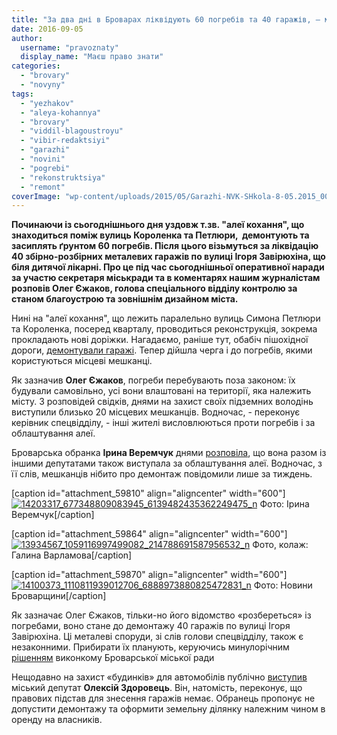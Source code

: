 ```yaml
---
title: "За два дні в Броварах ліквідують 60 погребів та 40 гаражів, – міськрада"
date: 2016-09-05
author: 
  username: "pravoznaty"
  display_name: "Маєш право знати"
categories: 
  - "brovary"
  - "novyny"
tags: 
  - "yezhakov"
  - "aleya-kohannya"
  - "brovary"
  - "viddil-blagoustroyu"
  - "vibir-redaktsiyi"
  - "garazhi"
  - "novini"
  - "pogrebi"
  - "rekonstruktsiya"
  - "remont"
coverImage: "wp-content/uploads/2015/05/Garazhi-NVK-SHkola-8-05.2015_00125.jpg"
---
```


**Починаючи із сьогоднішнього дня уздовж т.зв. "алеї кохання", що знаходиться поміж вулиць Короленка та Петлюри,  демонтують та засиплять ґрунтом 60 погребів. Після цього візьмуться за ліквідацію 40 збірно-розбірних металевих гаражів по вулиці Ігоря Завірюхіна, що біля дитячої лікарні. Про це під час сьогоднішньої оперативної наради за участю секретаря міськради та в коментарях нашим журналістам розповів Олег Єжаков, голова спеціального відділу контролю за станом благоустрою та зовнішнім дизайном міста.**

Нині на "алеї кохання", що лежить паралельно вулиць Симона Петлюри та Короленка, посеред кварталу, проводиться реконструкція, зокрема прокладають нові доріжки. Нагадаємо, раніше тут, обабіч пішохідної дороги, [демонтували гаражі](https://mpz.brovary.org/sogodni-na-korolenka-demontuvaly-nezakonni-garazhi-foto-video/). Тепер дійшла черга і до погребів, якими користуються місцеві мешканці.

Як зазначив **Олег Єжаков**, погреби перебувають поза законом: їх будували самовільно, усі вони влаштовані на території, яка належить місту. З розповідей свідків, днями на захист своїх підземних володінь виступили близько 20 місцевих мешканців. Водночас, - переконує керівник спецвідділу, - інші жителі висловлюються проти погребів і за облаштування алеї.

Броварська обранка **Ірина Веремчук** днями [розповіла](https://www.facebook.com/groups/brovary/permalink/1349654598397836/), що вона разом із іншими депутатами також виступала за облаштування алеї. Водночас, з її слів, мешканців нібито про демонтаж повідомили лише за тиждень.

\[caption id="attachment\_59810" align="aligncenter" width="600"\][![14203317_677348809083945_6139482435362249475_n](https://mpz.brovary.org/wp-content/uploads/2016/09/14203317_677348809083945_6139482435362249475_n.jpg)](https://mpz.brovary.org/wp-content/uploads/2016/09/14203317_677348809083945_6139482435362249475_n.jpg) Фото: Ірина Веремчук\[/caption\]

\[caption id="attachment\_59864" align="aligncenter" width="600"\][![13934567_1059116997499082_214788691587956532_n](https://mpz.brovary.org/wp-content/uploads/2016/09/13934567_1059116997499082_214788691587956532_n-1.jpg)](https://mpz.brovary.org/wp-content/uploads/2016/09/13934567_1059116997499082_214788691587956532_n-1.jpg) Фото, колаж: Галина Варламова\[/caption\]

\[caption id="attachment\_59870" align="aligncenter" width="600"\][![14100373_1110811939012706_6888973880825472831_n](https://mpz.brovary.org/wp-content/uploads/2016/09/14100373_1110811939012706_6888973880825472831_n.jpg)](https://mpz.brovary.org/wp-content/uploads/2016/09/14100373_1110811939012706_6888973880825472831_n.jpg) Фото: Новини Броварщини\[/caption\]

Як зазначає Олег Єжаков, тільки-но його відомство «розбереться» із погребами, воно стане до демонтажу 40 гаражів по вулиці Ігоря Завірюхіна. Ці металеві споруди, зі слів голови спецвідділу, також є незаконними. Прибирати їх планують, керуючись минулорічним [рішенням](http://docs.brovary.org/p31629/01.12.2015/724) виконкому Броварської міської ради

Нещодавно на захист «будинків» для автомобілів публічно [виступив](https://www.facebook.com/groups/brovary/permalink/1347017285328234/) міський депутат **Олексій Здоровець**. Він, натомість, переконує, що правових підстав для знесення гаражів немає. Обранець пропонує не допустити демонтажу та оформити земельну ділянку належним чином в оренду на власників.

